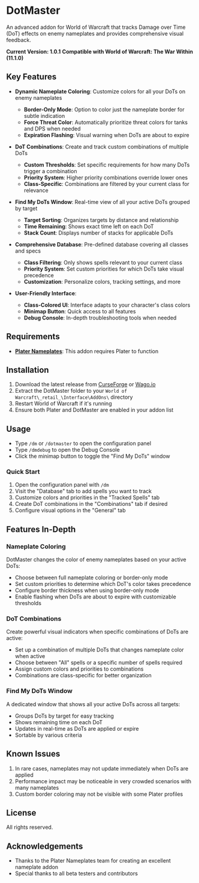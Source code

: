 # DotMaster

An advanced addon for World of Warcraft that tracks Damage over Time (DoT) effects on enemy nameplates and provides comprehensive visual feedback.

**Current Version: 1.0.1**
**Compatible with World of Warcraft: The War Within (11.1.0)**

## Key Features

- **Dynamic Nameplate Coloring**: Customize colors for all your DoTs on enemy nameplates
  - **Border-Only Mode**: Option to color just the nameplate border for subtle indication
  - **Force Threat Color**: Automatically prioritize threat colors for tanks and DPS when needed
  - **Expiration Flashing**: Visual warning when DoTs are about to expire

- **DoT Combinations**: Create and track custom combinations of multiple DoTs
  - **Custom Thresholds**: Set specific requirements for how many DoTs trigger a combination
  - **Priority System**: Higher priority combinations override lower ones
  - **Class-Specific**: Combinations are filtered by your current class for relevance

- **Find My DoTs Window**: Real-time view of all your active DoTs grouped by target
  - **Target Sorting**: Organizes targets by distance and relationship
  - **Time Remaining**: Shows exact time left on each DoT
  - **Stack Count**: Displays number of stacks for applicable DoTs

- **Comprehensive Database**: Pre-defined database covering all classes and specs
  - **Class Filtering**: Only shows spells relevant to your current class
  - **Priority System**: Set custom priorities for which DoTs take visual precedence
  - **Customization**: Personalize colors, tracking settings, and more

- **User-Friendly Interface**:
  - **Class-Colored UI**: Interface adapts to your character's class colors
  - **Minimap Button**: Quick access to all features
  - **Debug Console**: In-depth troubleshooting tools when needed

## Requirements

- **[Plater Nameplates](https://www.curseforge.com/wow/addons/plater-nameplates)**: This addon requires Plater to function

## Installation

1. Download the latest release from [CurseForge](https://www.curseforge.com/wow/addons/dotmaster) or [Wago.io](https://addons.wago.io/addons/dotmaster)
2. Extract the DotMaster folder to your `World of Warcraft\_retail_\Interface\AddOns\` directory
3. Restart World of Warcraft if it's running
4. Ensure both Plater and DotMaster are enabled in your addon list

## Usage

- Type `/dm` or `/dotmaster` to open the configuration panel
- Type `/dmdebug` to open the Debug Console
- Click the minimap button to toggle the "Find My DoTs" window

### Quick Start

1. Open the configuration panel with `/dm`
2. Visit the "Database" tab to add spells you want to track
3. Customize colors and priorities in the "Tracked Spells" tab
4. Create DoT combinations in the "Combinations" tab if desired
5. Configure visual options in the "General" tab

## Features In-Depth

### Nameplate Coloring

DotMaster changes the color of enemy nameplates based on your active DoTs:
- Choose between full nameplate coloring or border-only mode
- Set custom priorities to determine which DoT's color takes precedence
- Configure border thickness when using border-only mode
- Enable flashing when DoTs are about to expire with customizable thresholds

### DoT Combinations

Create powerful visual indicators when specific combinations of DoTs are active:
- Set up a combination of multiple DoTs that changes nameplate color when active
- Choose between "All" spells or a specific number of spells required
- Assign custom colors and priorities to combinations
- Combinations are class-specific for better organization

### Find My DoTs Window

A dedicated window that shows all your active DoTs across all targets:
- Groups DoTs by target for easy tracking
- Shows remaining time on each DoT
- Updates in real-time as DoTs are applied or expire
- Sortable by various criteria

## Known Issues

1. In rare cases, nameplates may not update immediately when DoTs are applied
2. Performance impact may be noticeable in very crowded scenarios with many nameplates
3. Custom border coloring may not be visible with some Plater profiles

## License

All rights reserved.

## Acknowledgements

- Thanks to the Plater Nameplates team for creating an excellent nameplate addon
- Special thanks to all beta testers and contributors 